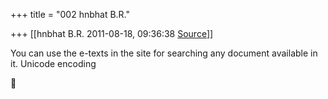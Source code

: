 +++
title = "002 hnbhat B.R."

+++
[[hnbhat B.R.	2011-08-18, 09:36:38 [Source](https://groups.google.com/g/samskrita/c/btrblQoTT60)]]



You can use the e-texts in the site for searching any document available in it. Unicode encoding



